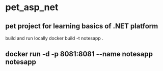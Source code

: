 # pet_asp_net
pet project for learning basics of .NET platform
-
build and run locally
  docker build -t notesapp .
  
  docker run -d -p 8081:8081 --name notesapp notesapp
-

